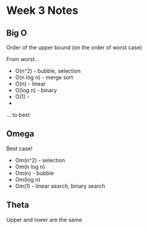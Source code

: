 # Week 3 Notes

## Big O

Order of the upper bound (on the order of worst case)

From worst...

* O(n^2) - bubble, selection
* O(n log n) - merge sort
* O(n) - linear
* O(log n) - binary
* O(1) -
*
... to best

## Omega

Best case!

* Om(n^2) - selection
* Om(n log n)
* Om(n) - bubble
* Om(log n)
* Om(1) - linear search, binary search

## Theta

Upper and lower are the same